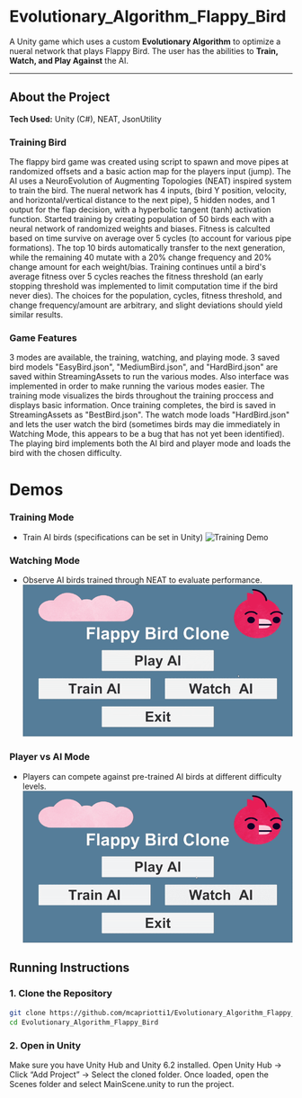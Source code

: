 # Evolutionary_Algorithm_Flappy_Bird

A Unity game which uses a custom **Evolutionary Algorithm** to optimize a nueral network that plays Flappy Bird. The user has the abilities to **Train, Watch, and Play Against** the AI.

---

## About the Project

**Tech Used:** Unity (C#), NEAT, JsonUtility

### Training Bird
The flappy bird game was created using script to spawn and move pipes at randomized offsets and a basic action map for the players input (jump). The AI uses a NeuroEvolution of Augmenting Topologies (NEAT) inspired system to train the bird. The nueral network has 4 inputs, (bird Y position, velocity, and horizontal/vertical distance to the next pipe), 5 hidden nodes, and 1 output for the flap decision, with a hyperbolic tangent (tanh) activation function. Started training by creating  population of 50 birds each with a neural network of randomized weights and biases. Fitness is calculted based on time survive on average over 5 cycles (to account for various pipe formations). The top 10 birds automatically transfer to the next generation, while the remaining 40 mutate with a 20% change frequency and 20% change amount for each weight/bias. Training continues until a bird's average fitness over 5 cycles reaches the fitness threshold (an early stopping threshold was implemented to limit computation time if the bird never dies). The choices for the population, cycles, fitness threshold, and change frequency/amount are arbitrary, and slight deviations should yield similar results.

### Game Features
3 modes are available, the training, watching, and playing mode. 3 saved bird models "EasyBird.json", "MediumBird.json", and "HardBird.json" are saved within StreamingAssets to run the various modes. Also interface was implemented in order to make running the various modes easier. The training mode visualizes the birds throughout the training proccess and displays basic information. Once training completes, the bird is saved in StreamingAssets as "BestBird.json". The watch mode loads "HardBird.json" and lets the user watch the bird (sometimes birds may die immediately in Watching Mode, this appears to be a bug that has not yet been identified). The playing bird implements both the AI bird and player mode and loads the bird with the chosen difficulty.

# Demos

### Training Mode
- Train AI birds (specifications can be set in Unity)
![Training Demo](Assets/Images/trainingBird.gif)

### Watching Mode
- Observe AI birds trained through NEAT to evaluate performance.
![Watching Demo](Assets/Images/watchBird.gif)

### Player vs AI Mode
- Players can compete against pre-trained AI birds at different difficulty levels.
![Battle Demo](Assets/Images/battleBird.gif)


## Running Instructions

### 1. Clone the Repository  
```bash
git clone https://github.com/mcapriotti1/Evolutionary_Algorithm_Flappy_Bird.git
cd Evolutionary_Algorithm_Flappy_Bird
```

### 2. Open in Unity

Make sure you have Unity Hub and Unity 6.2 installed.
Open Unity Hub → Click “Add Project” → Select the cloned folder.
Once loaded, open the Scenes folder and select MainScene.unity to run the project.
